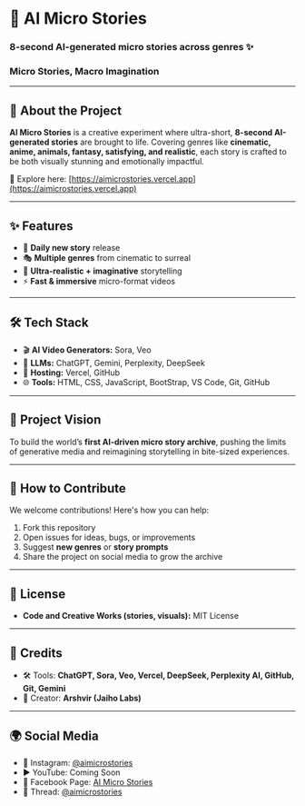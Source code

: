 # 🎥 AI Micro Stories  

### 8-second AI-generated micro stories across genres ✨  
### Micro Stories, Macro Imagination

---

## 📖 About the Project  
**AI Micro Stories** is a creative experiment where ultra-short, **8-second AI-generated stories** are brought to life. Covering genres like **cinematic, anime, animals, fantasy, satisfying, and realistic**, each story is crafted to be both visually stunning and emotionally impactful.  

🔗 Explore here: [https://aimicrostories.vercel.app](https://aimicrostories.vercel.app)  

---

## ✨ Features  
- 🌅 **Daily new story** release  
- 🎭 **Multiple genres** from cinematic to surreal  
- 🎨 **Ultra-realistic + imaginative** storytelling  
- ⚡ **Fast & immersive** micro-format videos  

---

## 🛠 Tech Stack  
- 🎬 **AI Video Generators:** Sora, Veo  
- 🧠 **LLMs:** ChatGPT, Gemini, Perplexity, DeepSeek 
- 🤖 **Hosting:** Vercel, GitHub  
- 🌐 **Tools:** HTML, CSS, JavaScript, BootStrap, VS Code, Git, GitHub 

---

## 🚀 Project Vision  
To build the world’s **first AI-driven micro story archive**, pushing the limits of generative media and reimagining storytelling in bite-sized experiences.  

---

## 🤝 How to Contribute  
We welcome contributions! Here's how you can help:  
1. Fork this repository  
2. Open issues for ideas, bugs, or improvements  
3. Suggest **new genres** or **story prompts**  
4. Share the project on social media to grow the archive  

---

## 📜 License  
- **Code and Creative Works (stories, visuals):** MIT License  
<!-- **Creative Works (stories, visuals):** CC BY-NC 4.0 --> 

---

## 🙌 Credits  
- 🛠 Tools: **ChatGPT, Sora, Veo, Vercel, DeepSeek, Perplexity AI, GitHub, Git, Gemini**  
- 👤 Creator: **Arshvir (Jaiho Labs)**  

---

## 🌍 Social Media  
- 📸 Instagram: [@aimicrostories](https://instagram.com/aimicrostories)  
- ▶️ YouTube: Coming Soon 
- 📘 Facebook Page: [AI Micro Stories](https://www.facebook.com/people/aimicrostories/61580500825522/)
- 🧵 Thread: [@aimicrostories](https://www.threads.com/@aimicrostories)